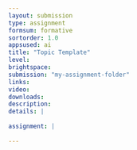 ```yaml
---
layout: submission
type: assignment
formsum: formative
sortorder: 1.0
appsused: ai
title: "Topic Template"
level: 
brightspace: 
submission: "my-assignment-folder"
links:
video: 
downloads: 
description: 
details: |
  
assignment: |
  
---
```

